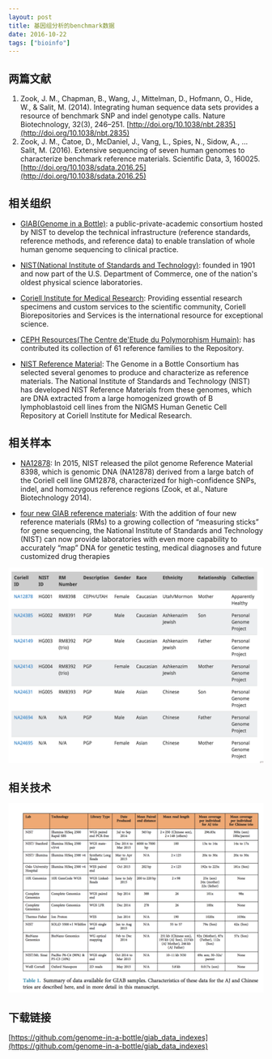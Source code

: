 ```yaml
---
layout: post
title: 基因组分析的benchmark数据
date: 2016-10-22
tags: ["bioinfo"]
---
```


## 两篇文献

1. Zook, J. M., Chapman, B., Wang, J., Mittelman, D., Hofmann, O., Hide, W., & Salit, M. (2014). Integrating human sequence data sets provides a resource of benchmark SNP and indel genotype calls. Nature Biotechnology, 32(3), 246–251. [http://doi.org/10.1038/nbt.2835](http://doi.org/10.1038/nbt.2835)
2. Zook, J. M., Catoe, D., McDaniel, J., Vang, L., Spies, N., Sidow, A., … Salit, M. (2016). Extensive sequencing of seven human genomes to characterize benchmark reference materials. Scientific Data, 3, 160025. [http://doi.org/10.1038/sdata.2016.25](http://doi.org/10.1038/sdata.2016.25)

## 相关组织

- [GIAB(Genome in a Bottle)](http://jimb.stanford.edu/giab/): a public-private-academic consortium hosted by NIST to develop the technical infrastructure (reference standards, reference methods, and reference data) to enable translation of whole human genome sequencing to clinical practice. 

- [NIST(National Institute of Standards and Technology)](https://www.nist.gov/): founded in 1901 and now part of the U.S. Department of Commerce, one of the nation's oldest physical science laboratories.

- [Coriell Institute for Medical Research](https://catalog.coriell.org/): Providing essential research specimens and custom services to the scientific community, Coriell Biorepositories and Services is the international resource for exceptional science.

- [CEPH Resources(The Centre de'Etude du Polymorphism Humain)](https://catalog.coriell.org/1/NIGMS/Collections/CEPH-Resources):  has contributed its collection of 61 reference families to the Repository.

- [NIST Reference Material](https://catalog.coriell.org/1/NIGMS/Collections/NIST-Reference-Materials): The Genome in a Bottle Consortium has selected several genomes to produce and characterize as reference materials. The National Institute of Standards and Technology (NIST) has developed NIST Reference Materials from these genomes, which are DNA extracted from a large homogenized growth of B lymphoblastoid cell lines from the NIGMS Human Genetic Cell Repository at Coriell Institute for Medical Research.

## 相关样本

- [NA12878](https://catalog.coriell.org/0/Sections/Search/Sample_Detail.aspx?Ref=NA12878&Product=DNA): In 2015, NIST released the pilot genome Reference Material 8398, which is genomic DNA (NA12878) derived from a large batch of the Coriell cell line GM12878, characterized for high-confidence SNPs, indel, and homozygous reference regions (Zook, et al., Nature Biotechnology 2014).

- [four new GIAB reference materials](https://www.nist.gov/news-events/news/2016/09/nist-releases-new-family-standardized-genomes): With the addition of four new reference materials (RMs) to a growing collection of “measuring sticks” for gene sequencing, the National Institute of Standards and Technology (NIST) can now provide laboratories with even more capability to accurately “map” DNA for genetic testing, medical diagnoses and future customized drug therapies

![](/images/benchmark-reference-material.png)

## 相关技术

![](/images/benchmark-12-technologies.png)


## 下载链接

[https://github.com/genome-in-a-bottle/giab_data_indexes](https://github.com/genome-in-a-bottle/giab_data_indexes)